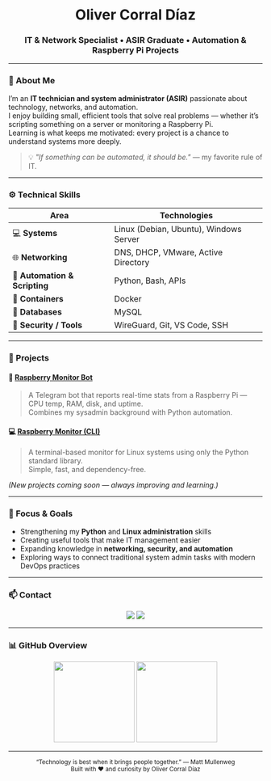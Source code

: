 <h1 align="center">Oliver Corral Díaz</h1>
<h3 align="center">IT & Network Specialist • ASIR Graduate • Automation & Raspberry Pi Projects</h3>

---

### 🧩 About Me

I’m an **IT technician and system administrator (ASIR)** passionate about technology, networks, and automation.  
I enjoy building small, efficient tools that solve real problems — whether it’s scripting something on a server or monitoring a Raspberry Pi.  
Learning is what keeps me motivated: every project is a chance to understand systems more deeply.

> 💡 *"If something can be automated, it should be."* — my favorite rule of IT.

---

### ⚙️ Technical Skills

| Area | Technologies |
|------|---------------|
| 💻 **Systems** | Linux (Debian, Ubuntu), Windows Server |
| 🌐 **Networking** | DNS, DHCP, VMware, Active Directory |
| 🐍 **Automation & Scripting** | Python, Bash, APIs |
| 🐳 **Containers** | Docker |
| 💾 **Databases** | MySQL |
| 🔐 **Security / Tools** | WireGuard, Git, VS Code, SSH |

---

### 🚀 Projects

#### 🧠 [Raspberry Monitor Bot](https://github.com/oliivercdiaz/raspberry-monitor-bot)
> A Telegram bot that reports real-time stats from a Raspberry Pi — CPU temp, RAM, disk, and uptime.  
> Combines my sysadmin background with Python automation.

#### 💻 [Raspberry Monitor (CLI)](https://github.com/oliivercdiaz/raspberry-monitor)
> A terminal-based monitor for Linux systems using only the Python standard library.  
> Simple, fast, and dependency-free.

*(New projects coming soon — always improving and learning.)*

---

### 🧭 Focus & Goals

- Strengthening my **Python** and **Linux administration** skills  
- Creating useful tools that make IT management easier  
- Expanding knowledge in **networking, security, and automation**  
- Exploring ways to connect traditional system admin tasks with modern DevOps practices  

---

### 📫 Contact

<p align="center">
  <a href="mailto:9olivercdiaz8@gmail.com"><img src="https://img.shields.io/badge/Email-9olivercdiaz8%40gmail.com-blue?style=for-the-badge&logo=gmail&logoColor=white"/></a>
  <a href="https://www.linkedin.com/in/oliver-corral"><img src="https://img.shields.io/badge/LinkedIn-Oliver%20Corral%20Díaz-0A66C2?style=for-the-badge&logo=linkedin&logoColor=white"/></a>
</p>

---

### 📊 GitHub Overview

<p align="center">
  <img src="https://github-readme-stats.vercel.app/api?username=oliivercdiaz&show_icons=true&theme=transparent&hide_border=true&title_color=58A6FF&text_color=ADBAC7" height="160">
  <img src="https://github-readme-streak-stats.herokuapp.com/?user=oliivercdiaz&theme=transparent&hide_border=true&ring=58A6FF&fire=58A6FF&currStreakLabel=58A6FF" height="160">
</p>

---

<p align="center">
  <sub>“Technology is best when it brings people together.” — Matt Mullenweg</sub><br>
  <sub>Built with ❤️ and curiosity by Oliver Corral Díaz</sub>
</p>

